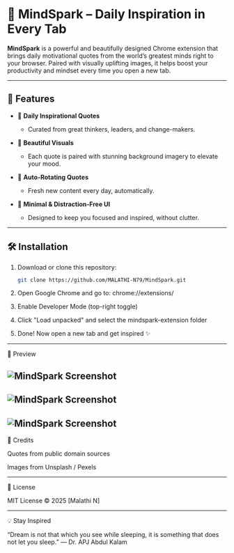 # 🌟 MindSpark – Daily Inspiration in Every Tab

**MindSpark** is a powerful and beautifully designed Chrome extension that brings daily motivational quotes from the world’s greatest minds right to your browser. Paired with visually uplifting images, it helps boost your productivity and mindset every time you open a new tab.

---

## 🚀 Features

- 🧠 **Daily Inspirational Quotes**
  - Curated from great thinkers, leaders, and change-makers.
  
- 🌄 **Beautiful Visuals**
  - Each quote is paired with stunning background imagery to elevate your mood.

- 📅 **Auto-Rotating Quotes**
  - Fresh new content every day, automatically.

- 🎯 **Minimal & Distraction-Free UI**
  - Designed to keep you focused and inspired, without clutter.

---

## 🛠 Installation

1. Download or clone this repository:
   ```bash
   git clone https://github.com/MALATHI-N79/MindSpark.git

2. Open Google Chrome and go to: chrome://extensions/

3. Enable Developer Mode (top-right toggle)

4. Click "Load unpacked" and select the mindspark-extension folder

5. Done! Now open a new tab and get inspired ✨

---

📸 Preview

![MindSpark Screenshot](preview1.png)
---
![MindSpark Screenshot](preview2.png)
---
![MindSpark Screenshot](preview3.png)
---

🤝 Credits

Quotes from public domain sources

Images from Unsplash / Pexels

---

📜 License

MIT License © 2025 [Malathi N]

---

💡 Stay Inspired

“Dream is not that which you see while sleeping, it is something that does not let you sleep.”
— Dr. APJ Abdul Kalam

